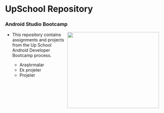 # UpSchool Repository
### Android Studio Bootcamp

<img align="right" width="300" height="250" src="https://media2.giphy.com/media/13HgwGsXF0aiGY/giphy.gif">

- This repository contains assignments and projects from the Up School Android Developer Bootcamp process.

  - Araştırmalar
  - Ek projeler
  - Projeler

